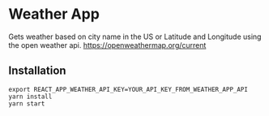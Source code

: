 # Weather App
Gets weather based on city name in the US or Latitude and Longitude using the open weather api.
https://openweathermap.org/current


## Installation

```
export REACT_APP_WEATHER_API_KEY=YOUR_API_KEY_FROM_WEATHER_APP_API 
yarn install
yarn start
```
